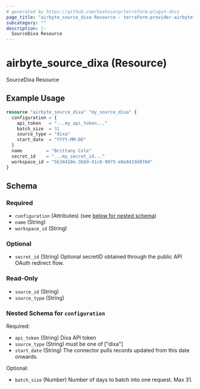 ```yaml
---
# generated by https://github.com/hashicorp/terraform-plugin-docs
page_title: "airbyte_source_dixa Resource - terraform-provider-airbyte"
subcategory: ""
description: |-
  SourceDixa Resource
---
```


# airbyte_source_dixa (Resource)

SourceDixa Resource

## Example Usage

```terraform
resource "airbyte_source_dixa" "my_source_dixa" {
  configuration = {
    api_token   = "...my_api_token..."
    batch_size  = 31
    source_type = "dixa"
    start_date  = "YYYY-MM-DD"
  }
  name         = "Brittany Cole"
  secret_id    = "...my_secret_id..."
  workspace_id = "5b34418e-3bb9-41c8-9975-e0e8419d8f84"
}
```

<!-- schema generated by tfplugindocs -->
## Schema

### Required

- `configuration` (Attributes) (see [below for nested schema](#nestedatt--configuration))
- `name` (String)
- `workspace_id` (String)

### Optional

- `secret_id` (String) Optional secretID obtained through the public API OAuth redirect flow.

### Read-Only

- `source_id` (String)
- `source_type` (String)

<a id="nestedatt--configuration"></a>
### Nested Schema for `configuration`

Required:

- `api_token` (String) Dixa API token
- `source_type` (String) must be one of ["dixa"]
- `start_date` (String) The connector pulls records updated from this date onwards.

Optional:

- `batch_size` (Number) Number of days to batch into one request. Max 31.



